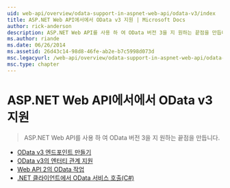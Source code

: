 ```yaml
---
uid: web-api/overview/odata-support-in-aspnet-web-api/odata-v3/index
title: ASP.NET Web API에서에서 OData v3 지원 | Microsoft Docs
author: rick-anderson
description: ASP.NET Web API를 사용 하 여 OData 버전 3을 지 원하는 끝점을 만듭니다.
ms.author: riande
ms.date: 06/26/2014
ms.assetid: 26d43c14-98d8-46fe-ab2e-b7c5998d073d
msc.legacyurl: /web-api/overview/odata-support-in-aspnet-web-api/odata-v3
msc.type: chapter
---
```

<a name="supporting-odata-v3-in-aspnet-web-api"></a>ASP.NET Web API에서에서 OData v3 지원
====================
> ASP.NET Web API를 사용 하 여 OData 버전 3을 지 원하는 끝점을 만듭니다.


- [OData v3 엔드포인트 만들기](creating-an-odata-endpoint.md)
- [OData v3의 엔터티 관계 지원](working-with-entity-relations.md)
- [Web API 2의 OData 작업](odata-actions.md)
- [.NET 클라이언트에서 OData 서비스 호출(C#)](calling-an-odata-service-from-a-net-client.md)
